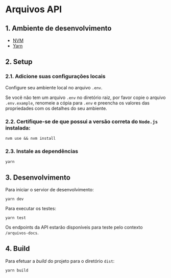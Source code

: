 # Arquivos API

## 1. Ambiente de desenvolvimento

- [NVM](https://github.com/nvm-sh/nvm)
- [Yarn](https://yarnpkg.com)

## 2. Setup

### 2.1. Adicione suas configurações locais

Configure seu ambiente local no arquivo `.env`.

Se você não tem um arquivo `.env` no diretório raiz, por favor copie o arquivo `.env.example`, renomeie a cópia para `.env` e preencha os valores das propriedades com os detalhes do seu ambiente.

### 2.2. Certifique-se de que possui a versão correta do `Node.js` instalada:

```
nvm use && nvm install
```

### 2.3. Instale as dependências

```
yarn
```

## 3. Desenvolvimento

Para iniciar o servior de desenvolvimento:

```
yarn dev
```

Para executar os testes:

```
yarn test
```

Os endpoints da API estarão disponíveis para teste pelo contexto `/arquivos-docs`.

## 4. Build

Para efetuar a _build_ do projeto para o diretório `dist`:

```
yarn build
```
